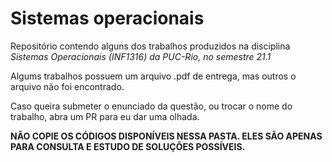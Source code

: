 # Sistemas operacionais

Repositório contendo alguns dos trabalhos produzidos na disciplina *Sistemas Operacionais (INF1316)
da PUC-Rio, no semestre 21.1*

Algums trabalhos possuem um arquivo .pdf de entrega, mas outros o arquivo não foi encontrado.

Caso queira submeter o enunciado da questão, ou trocar o nome do trabalho, abra um PR para eu dar uma olhada.

**NÃO COPIE OS CÓDIGOS DISPONÍVEIS NESSA PASTA. ELES SÃO APENAS PARA CONSULTA E ESTUDO DE SOLUÇÕES POSSÍVEIS.**

